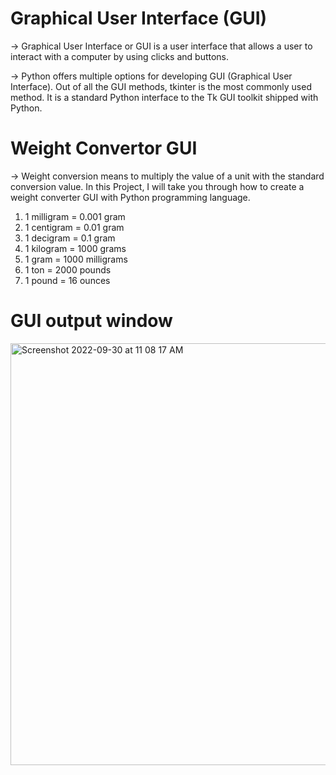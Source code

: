# Graphical User Interface (GUI)

-> Graphical User Interface or GUI is a user interface that allows a user to interact with a computer by using clicks and buttons.

-> Python offers multiple options for developing GUI (Graphical User Interface). Out of all the GUI methods, tkinter is the most commonly used method. It is a standard Python interface to the Tk GUI toolkit shipped with Python.

# Weight Convertor GUI
-> Weight conversion means to multiply the value of a unit with the standard conversion value. In this Project, I will take you through how to create a weight converter GUI with Python programming language.

1. 1 milligram = 0.001 gram
2. 1 centigram = 0.01 gram
3. 1 decigram = 0.1 gram
4. 1 kilogram = 1000 grams
5. 1 gram = 1000 milligrams
6. 1 ton = 2000 pounds
7. 1 pound = 16 ounces

# GUI output window
<img width="675" alt="Screenshot 2022-09-30 at 11 08 17 AM" src="https://user-images.githubusercontent.com/88283732/193198154-09dc734f-3620-4917-a36e-d47c6965f421.png">

